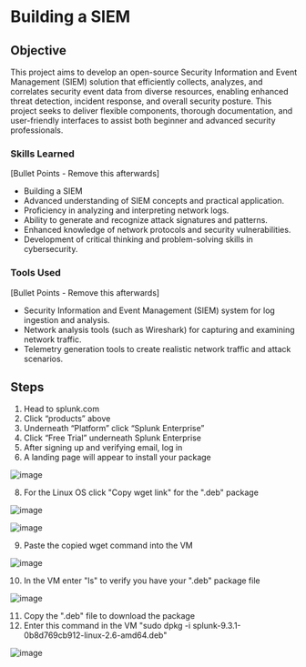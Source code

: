 # Building a SIEM

## Objective

This project aims to develop an open-source Security Information and Event Management (SIEM) solution that efficiently collects, analyzes, and correlates security event data from diverse resources, enabling enhanced threat detection, incident response, and overall security posture. This project seeks to deliver flexible components, thorough documentation, and user-friendly interfaces to assist both beginner and advanced security professionals.

### Skills Learned
[Bullet Points - Remove this afterwards]

- Building a SIEM
- Advanced understanding of SIEM concepts and practical application.
- Proficiency in analyzing and interpreting network logs.
- Ability to generate and recognize attack signatures and patterns.
- Enhanced knowledge of network protocols and security vulnerabilities.
- Development of critical thinking and problem-solving skills in cybersecurity.

### Tools Used
[Bullet Points - Remove this afterwards]

- Security Information and Event Management (SIEM) system for log ingestion and analysis.
- Network analysis tools (such as Wireshark) for capturing and examining network traffic.
- Telemetry generation tools to create realistic network traffic and attack scenarios.

## Steps

1.	Head to splunk.com
2.	Click “products” above
3.	Underneath “Platform” click “Splunk Enterprise”
4.	Click “Free Trial” underneath Splunk Enterprise
5.	After signing up and verifying email, log in
6.	A landing page will appear to install your package

![image](https://github.com/user-attachments/assets/90bcc22e-0b10-4ffc-9a73-e01bba519046)




8. For the Linux OS click "Copy wget link" for the ".deb" package
 
![image](https://github.com/user-attachments/assets/71fa5e98-4f97-48fc-92ef-4e76e1e67fb5)

![image](https://github.com/user-attachments/assets/f03e0a97-744c-4346-8ecd-d91ff21aaccb)



9. Paste the copied wget command into the VM

![image](https://github.com/user-attachments/assets/da396f25-74d8-44f3-8fd8-8ce135846260)




10. In the VM enter "ls" to verify you have your ".deb" package file

![image](https://github.com/user-attachments/assets/6c195896-5bc8-42f2-b3f3-f5ef31ba0f6e)




11. Copy the ".deb" file to download the package
12. Enter this command in the VM "sudo dpkg -i splunk-9.3.1-0b8d769cb912-linux-2.6-amd64.deb"

![image](https://github.com/user-attachments/assets/8cfa6b12-b03b-4f48-ab49-7b1f79009f4d)








